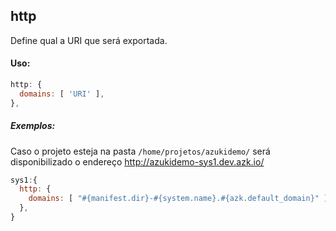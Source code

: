 ## http

Define qual a URI que será exportada.

#### Uso:

```js
http: {
  domains: [ 'URI' ],
},
```

##### Exemplos:

Caso o projeto esteja na pasta `/home/projetos/azukidemo/` será disponibilizado o endereço http://azukidemo-sys1.dev.azk.io/

```js
sys1:{
  http: {
    domains: [ "#{manifest.dir}-#{system.name}.#{azk.default_domain}" ],
  },
}
```

